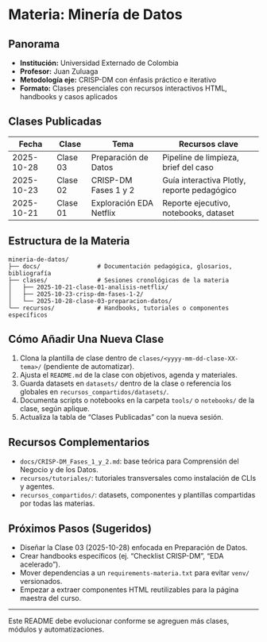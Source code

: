# Materia: Minería de Datos

## Panorama

- **Institución:** Universidad Externado de Colombia
- **Profesor:** Juan Zuluaga
- **Metodología eje:** CRISP-DM con énfasis práctico e iterativo
- **Formato:** Clases presenciales con recursos interactivos HTML, handbooks y casos aplicados

## Clases Publicadas

| Fecha | Clase | Tema | Recursos clave |
|-------|-------|------|----------------|
| 2025-10-28 | Clase 03 | Preparación de Datos | Pipeline de limpieza, brief del caso |
| 2025-10-23 | Clase 02 | CRISP-DM Fases 1 y 2 | Guía interactiva Plotly, reporte pedagógico |
| 2025-10-21 | Clase 01 | Exploración EDA Netflix | Reporte ejecutivo, notebooks, dataset |

## Estructura de la Materia

```
mineria-de-datos/
├── docs/                # Documentación pedagógica, glosarios, bibliografía
├── clases/              # Sesiones cronológicas de la materia
│   ├── 2025-10-21-clase-01-analisis-netflix/
│   ├── 2025-10-23-crisp-dm-fases-1-2/
│   └── 2025-10-28-clase-03-preparacion-datos/
└── recursos/            # Handbooks, tutoriales o componentes específicos
```

## Cómo Añadir Una Nueva Clase

1. Clona la plantilla de clase dentro de `clases/<yyyy-mm-dd-clase-XX-tema>/` (pendiente de automatizar).
2. Ajusta el `README.md` de la clase con objetivos, agenda y materiales.
3. Guarda datasets en `datasets/` dentro de la clase o referencia los globales en `recursos_compartidos/datasets/`.
4. Documenta scripts o notebooks en la carpeta `tools/` o `notebooks/` de la clase, según aplique.
5. Actualiza la tabla de “Clases Publicadas” con la nueva sesión.

## Recursos Complementarios

- `docs/CRISP-DM_Fases_1_y_2.md`: base teórica para Comprensión del Negocio y de los Datos.
- `recursos/tutoriales/`: tutoriales transversales como instalación de CLIs y agentes.
- `recursos_compartidos/`: datasets, componentes y plantillas compartidas por todas las materias.

## Próximos Pasos (Sugeridos)

- Diseñar la Clase 03 (2025-10-28) enfocada en Preparación de Datos.
- Crear handbooks específicos (ej. “Checklist CRISP-DM”, “EDA acelerado”).
- Mover dependencias a un `requirements-materia.txt` para evitar `venv/` versionados.
- Empezar a extraer componentes HTML reutilizables para la página maestra del curso.

---

Este README debe evolucionar conforme se agreguen más clases, módulos y automatizaciones.
